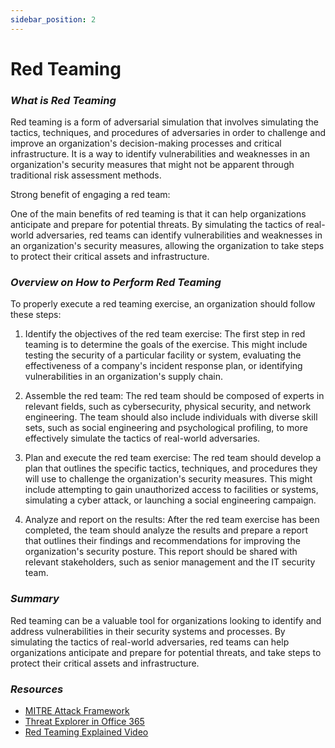 ```yaml
---
sidebar_position: 2
---
```

# Red Teaming 

### *What is Red Teaming*
Red teaming is a form of adversarial simulation that involves simulating the tactics, techniques, and procedures of adversaries in order to challenge and improve an organization's decision-making processes and critical infrastructure. It is a way to identify vulnerabilities and weaknesses in an organization's security measures that might not be apparent through traditional risk assessment methods.

Strong benefit of engaging a red team:

One of the main benefits of red teaming is that it can help organizations anticipate and prepare for potential threats. By simulating the tactics of real-world adversaries, red teams can identify vulnerabilities and weaknesses in an organization's security measures, allowing the organization to take steps to protect their critical assets and infrastructure.

### *Overview on How to Perform Red Teaming*
To properly execute a red teaming exercise, an organization should follow these steps:

1. Identify the objectives of the red team exercise: The first step in red teaming is to determine the goals of the exercise. This might include testing the security of a particular facility or system, evaluating the effectiveness of a company's incident response plan, or identifying vulnerabilities in an organization's supply chain. 

2. Assemble the red team: The red team should be composed of experts in relevant fields, such as cybersecurity, physical security, and network engineering. The team should also include individuals with diverse skill sets, such as social engineering and psychological profiling, to more effectively simulate the tactics of real-world adversaries.

3. Plan and execute the red team exercise: The red team should develop a plan that outlines the specific tactics, techniques, and procedures they will use to challenge the organization's security measures. This might include attempting to gain unauthorized access to facilities or systems, simulating a cyber attack, or launching a social engineering campaign.

4. Analyze and report on the results: After the red team exercise has been completed, the team should analyze the results and prepare a report that outlines their findings and recommendations for improving the organization's security posture. This report should be shared with relevant stakeholders, such as senior management and the IT security team.

### *Summary*

Red teaming can be a valuable tool for organizations looking to identify and address vulnerabilities in their security systems and processes. By simulating the tactics of real-world adversaries, red teams can help organizations anticipate and prepare for potential threats, and take steps to protect their critical assets and infrastructure.

### *Resources*
- [MITRE Attack Framework](https://www.mitre.org/sites/default/files/2021-11/getting-started-with-attack-october-2019.pdf) 
- [Threat Explorer in Office 365](https://learn.microsoft.com/en-us/microsoft-365/security/office-365-security/threat-explorer-threat-hunting?view=o365-worldwide)
- [Red Teaming Explained Video](https://www.youtube.com/watch?v=XccnV28SnXw)